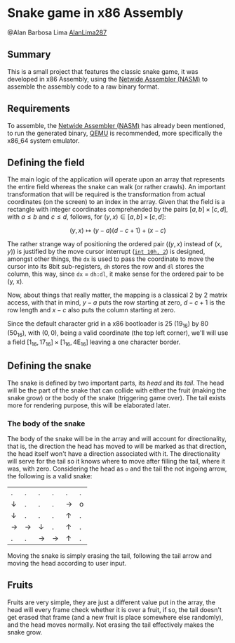 # Snake game in x86 Assembly

@Alan Barbosa Lima [AlanLima287](https://github.com/AlanLima287)

## Summary

This is a small project that features the classic snake game, it was developed in x86 Assembly, using the [Netwide Assembler (NASM)](https://www.nasm.us) to assemble the assembly code to a raw binary format.

## Requirements

To assemble, the [Netwide Assembler (NASM)](https://www.nasm.us) has already been mentioned, to run the generated binary, [QEMU](https://www.qemu.org/) is recommended, more specifically the x86_64 system emulator.

## Defining the field

The main logic of the application will operate upon an array that represents the entire field whereas the snake can walk (or rather crawls). An important transformation that will be required is the transformation from actual coordinates (on the screen) to an index in the array. Given that the field is a rectangle with integer coordinates comprehended by the pairs $`[a, b] \times [c, d]`$, with $`a \le b`$ and $`c \le d`$, follows, for $`(y, x) \in [a, b] \times [c, d]`$:

```math
(y, x) \longmapsto (y - a) (d - c + 1) + (x - c)
```

The rather strange way of positioning the ordered pair ($`(y, x)`$ instead of $`(x, y)`$) is justified by the move cursor interrupt ([`int 10h, 2`](https://en.wikipedia.org/wiki/INT_10H#List_of_supported_functions)) is designed, amongst other things, the `dx` is used to pass the coordinate to move the cursor into its 8bit sub-registers, `dh` stores the row and `dl` stores the column, this way, since `dx` = `dh:dl`, it make sense for the ordered pair to be (y, x).

Now, about things that really matter, the mapping is a classical 2 by 2 matrix access, with that in mind, $`y - a`$ puts the row starting at zero, $`d - c + 1`$ is the row length and $`x - c`$ also puts the column starting at zero.

Since the default character grid in a x86 bootloader is $`25`$ ($`19_{16}`$) by $`80`$ ($`50_{16}`$), with $`(0, 0)`$, being a valid coordinate (the top left corner), we'll will use a field $`[1_{16}, 17_{16}] \times [1_{16}, 4\text{E}_{16}]`$ leaving a one character border.

## Defining the snake

The snake is defined by two important parts, its _head_ and its _tail_. The head will be the part of the snake that can collide with either the fruit (making the snake grow) or the body of the snake (triggering game over). The tail exists more for rendering purpose, this will be elaborated later.

### The body of the snake

The body of the snake will be in the array and will account for directionality, that is, the direction the head has moved to will be marked as that direction, the head itself won't have a direction associated with it. The directionality will serve for the tail so it knows where to move after filling the tail, where it was, with zero. Considering the head as `o` and the tail the not ingoing arrow, the following is a valid snake:

|   |   |   |   |   |   |
| - | - | - | - | - | - |
| . | . | . | . | . | . |
| ↓ | . | . | . | → | o |
| ↓ | . | . | . | ↑ | . |
| → | → | ↓ | . | ↑ | . |
| . | . | → | → | ↑ | . |

Moving the snake is simply erasing the tail, following the tail arrow and moving the head according to user input.

## Fruits

Fruits are very simple, they are just a different value put in the array, the head will every frame check whether it is over a fruit, if so, the tail doesn't get erased that frame (and a new fruit is place somewhere else randomly), and the head moves normally. Not erasing the tail effectively makes the snake grow.

<!-- [...] WIP -->
